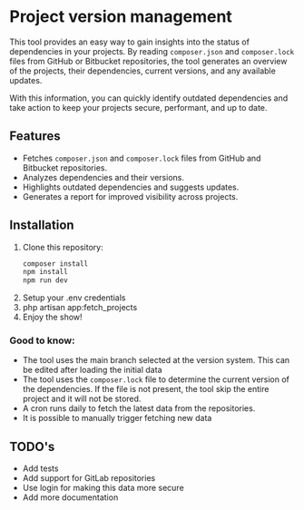 # Project version management

This tool provides an easy way to gain insights into the status of dependencies in your projects. By reading `composer.json` and `composer.lock` files from GitHub or Bitbucket repositories, the tool generates an overview of the projects, their dependencies, current versions, and any available updates.

With this information, you can quickly identify outdated dependencies and take action to keep your projects secure, performant, and up to date.

## Features

- Fetches `composer.json` and `composer.lock` files from GitHub and Bitbucket repositories.
- Analyzes dependencies and their versions.
- Highlights outdated dependencies and suggests updates.
- Generates a report for improved visibility across projects.

## Installation

1. Clone this repository:
   ```bash
   composer install
   npm install
   npm run dev
   ```
2. Setup your .env credentials
3. php artisan app:fetch_projects
4. Enjoy the show!

### Good to know:
- The tool uses the main branch selected at the version system. This can be edited after loading the initial data
- The tool uses the `composer.lock` file to determine the current version of the dependencies. If the file is not present, the tool skip the entire project and it will not be stored.
- A cron runs daily to fetch the latest data from the repositories.
- It is possible to manually trigger fetching new data

## TODO's
- Add tests
- Add support for GitLab repositories
- Use login for making this data more secure
- Add more documentation

